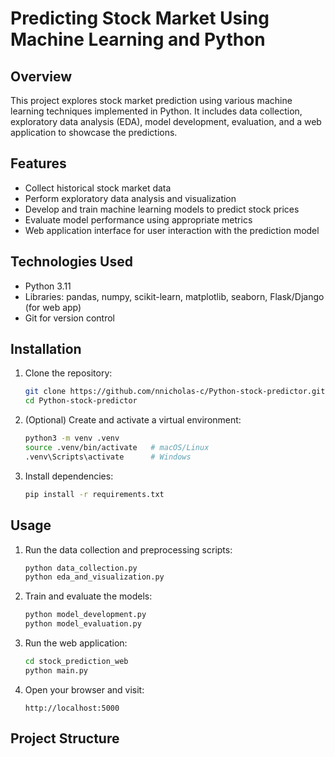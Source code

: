 # Predicting Stock Market Using Machine Learning and Python

## Overview

This project explores stock market prediction using various machine learning techniques implemented in Python. It includes data collection, exploratory data analysis (EDA), model development, evaluation, and a web application to showcase the predictions.

## Features

- Collect historical stock market data
- Perform exploratory data analysis and visualization
- Develop and train machine learning models to predict stock prices
- Evaluate model performance using appropriate metrics
- Web application interface for user interaction with the prediction model

## Technologies Used

- Python 3.11
- Libraries: pandas, numpy, scikit-learn, matplotlib, seaborn, Flask/Django (for web app)
- Git for version control

## Installation

1. Clone the repository:
    ```bash
    git clone https://github.com/nnicholas-c/Python-stock-predictor.git
    cd Python-stock-predictor
    ```

2. (Optional) Create and activate a virtual environment:
    ```bash
    python3 -m venv .venv
    source .venv/bin/activate   # macOS/Linux
    .venv\Scripts\activate      # Windows
    ```

3. Install dependencies:
    ```bash
    pip install -r requirements.txt
    ```

## Usage

1. Run the data collection and preprocessing scripts:
    ```bash
    python data_collection.py
    python eda_and_visualization.py
    ```

2. Train and evaluate the models:
    ```bash
    python model_development.py
    python model_evaluation.py
    ```

3. Run the web application:
    ```bash
    cd stock_prediction_web
    python main.py
    ```

4. Open your browser and visit:
    ```
    http://localhost:5000
    ```

## Project Structure

